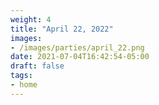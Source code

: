 ```yaml
---
weight: 4
title: "April 22, 2022"
images:
- /images/parties/april_22.png
date: 2021-07-04T16:42:54-05:00
draft: false
tags:
- home
---
```


